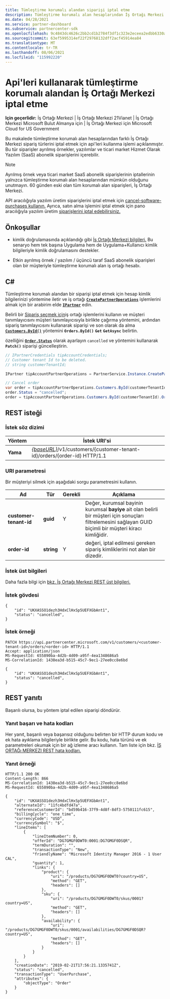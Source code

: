 ```yaml
---
title: Tümleştirme korumalı alandan siparişi iptal etme
description: Tümleştirme korumalı alan hesaplarından İş Ortağı Merkezi abonelik siparişlerini iptal etmek için api'leri kullanmayı öğrenin.
ms.date: 04/28/2021
ms.service: partner-dashboard
ms.subservice: partnercenter-sdk
ms.openlocfilehash: 9c4843dc4626c2bb2cd1b2784f3df1c323e2eceea2edbb6330a9bd9dbcea4dc1
ms.sourcegitcommit: 63ef5995314ef22f29768132dff2acf45914ea84
ms.translationtype: MT
ms.contentlocale: tr-TR
ms.lasthandoff: 08/06/2021
ms.locfileid: "115992220"
---
```

# <a name="cancel-an-order-from-the-integration-sandbox-using-partner-center-apis"></a>Api'leri kullanarak tümleştirme korumalı alandan İş Ortağı Merkezi iptal etme

**Için geçerlidir:** İş Ortağı Merkezi | İş Ortağı Merkezi 21Vianet | İş Ortağı Merkezi Microsoft Bulut Almanya için | İş Ortağı Merkezi için Microsoft Cloud for US Government

Bu makalede tümleştirme korumalı alan hesaplarından farklı İş Ortağı Merkezi sipariş türlerini iptal etmek için api'leri kullanma işlemi açıklanmıştır. Bu tür siparişler ayrılmış örnekler, yazılımlar ve ticari market Hizmet Olarak Yazılım (SaaS) abonelik siparişlerini içerebilir.

> [!NOTE] 
> Ayrılmış örnek veya ticari market SaaS abonelik siparişlerinin iptallerinin yalnızca tümleştirme korumalı alan hesaplarından mümkün olduğunu unutmayın. 60 günden eski olan tüm korumalı alan siparişleri, İş Ortağı Merkezi.

API aracılığıyla yazılım üretim siparişlerini iptal etmek için [cancel-software-purchases kullanın.](cancel-software-purchases.md)
Ayrıca, satın alma işlemini iptal etmek için pano aracılığıyla yazılım üretim [siparişlerini iptal edebilirsiniz.](/partner-center/csp-software-subscriptions)

## <a name="prerequisites"></a>Önkoşullar

- kimlik doğrulamasında açıklandığı gibi [İş Ortağı Merkezi bilgileri.](partner-center-authentication.md) Bu senaryo hem tek başına Uygulama hem de Uygulama+Kullanıcı kimlik bilgileriyle kimlik doğrulamasını destekler.

- Etkin ayrılmış örnek / yazılım / üçüncü taraf SaaS abonelik siparişleri olan bir müşteriyle tümleştirme korumalı alan iş ortağı hesabı.

## <a name="c"></a>C\#

Tümleştirme korumalı alandan bir siparişi iptal etmek için hesap kimlik bilgilerinizi yöntemine iletir ve iş ortağı [**`CreatePartnerOperations`**](/dotnet/api/microsoft.store.partnercenter.partnerservice.instance) işlemlerini almak için bir arabirim elde [**`IPartner`**](/dotnet/api/microsoft.store.partnercenter.ipartner) edin.

Belirli bir [Sipariş seçmek için](order-resources.md#order)iş ortağı işlemlerini kullanın ve müşteri tanımlayıcısını müşteri tanımlayıcısıyla birlikte çağırma yöntemini, ardından sipariş tanımlayıcısını kullanarak siparişi ve son olarak da alma [**`Customers.ById()`**](/dotnet/api/microsoft.store.partnercenter.customers.icustomercollection.byid) yöntemini **`Orders.ById()`** **`Get`** **`GetAsync`** belirtin.

özelliğini [**`Order.Status`**](order-resources.md#order) olarak ayarlayın `cancelled` ve yöntemini kullanarak **`Patch()`** siparişi güncelleştirin.

``` csharp
// IPartnerCredentials tipAccountCredentials;
// Customer tenant Id to be deleted.
// string customerTenantId;

IPartner tipAccountPartnerOperations = PartnerService.Instance.CreatePartnerOperations(tipAccountCredentials);

// Cancel order
var order = tipAccountPartnerOperations.Customers.ById(customerTenantId).Orders.ById(orderId).Get();
order.Status = "cancelled";
order = tipAccountPartnerOperations.Customers.ById(customerTenantId).Orders.ById(orderId).Patch(order);

```

## <a name="rest-request"></a>REST isteği

### <a name="request-syntax"></a>İstek söz dizimi

| Yöntem     | İstek URI'si                                                                            |
|------------|----------------------------------------------------------------------------------------|
| **Yama** | [*{baseURL}*](partner-center-rest-urls.md)/v1/customers/{customer-tenant-id}/orders/{order-id} HTTP/1.1 |

### <a name="uri-parameter"></a>URI parametresi

Bir müşteriyi silmek için aşağıdaki sorgu parametresini kullanın.

| Ad                   | Tür     | Gerekli | Açıklama                                                                                                                                            |
|------------------------|----------|----------|--------------------------------------------------------------------------------------------------------------------------------------------------------|
| **customer-tenant-id** | **guid** | Y        | Değer, kurumsal bayinin kurumsal **bayiye** ait olan belirli bir müşteri için sonuçları filtrelemesini sağlayan GUID biçimli bir müşteri kiracı kimliğidir. |
| **order-id** | **string** | Y        | değeri, iptal edilmesi gereken sipariş kimliklerini not alan bir dizedir. |

### <a name="request-headers"></a>İstek üst bilgileri

Daha fazla bilgi için [bkz. İş Ortağı Merkezi REST üst bilgileri.](headers.md)

### <a name="request-body"></a>İstek gövdesi

```http
{
    "id": "UKXASSO1dezh3HdxClHxSp5UEFXGbAnt1",
    "status": "cancelled",
}
```

### <a name="request-example"></a>İstek örneği

```http
PATCH https://api.partnercenter.microsoft.com/v1/customers/<customer-tenant-id>/orders/<order-id> HTTP/1.1
Accept: application/json
MS-RequestId: 655890ba-4d2b-4d09-a95f-4ea1348686a5
MS-CorrelationId: 1438ea3d-b515-45c7-9ec1-27ee0cc8e6bd

{
    "id": "UKXASSO1dezh3HdxClHxSp5UEFXGbAnt1",
    "status": "cancelled",
}
```

## <a name="rest-response"></a>REST yanıtı

Başarılı olursa, bu yöntem iptal edilen siparişi döndürür.

### <a name="response-success-and-error-codes"></a>Yanıt başarı ve hata kodları

Her yanıt, başarılı veya başarısız olduğunu belirten bir HTTP durum kodu ve ek hata ayıklama bilgileriyle birlikte gelir. Bu kodu, hata türünü ve ek parametreleri okumak için bir ağ izleme aracı kullanın. Tam liste için bkz. [İŞ ORTAĞı MERKEZI REST hata kodları.](error-codes.md)

### <a name="response-example"></a>Yanıt örneği

```http
HTTP/1.1 200 OK
Content-Length: 866
MS-CorrelationId: 1438ea3d-b515-45c7-9ec1-27ee0cc8e6bd
MS-RequestId: 655890ba-4d2b-4d09-a95f-4ea1348686a5

{
    "id": "UKXASSO1dezh3HdxClHxSp5UEFXGbAnt1",
    "alternateId": "11fc4bdfd47a",
    "referenceCustomerId": "bd59b416-37f9-4d8f-8df3-5750111fc615",
    "billingCycle": "one_time",
    "currencyCode": "USD",
    "currencySymbol": "$",
    "lineItems": [
        {
            "lineItemNumber": 0,
            "offerId": "DG7GMGF0DWT0:0001:DG7GMGF0DSQR",
            "termDuration": "",
            "transactionType": "New",
            "friendlyName": "Microsoft Identity Manager 2016 - 1 User CAL",
            "quantity": 1,
            "links": {
                "product": {
                    "uri": "/products/DG7GMGF0DWT0?country=US",
                    "method": "GET",
                    "headers": []
                },
                "sku": {
                    "uri": "/products/DG7GMGF0DWT0/skus/0001?country=US",
                    "method": "GET",
                    "headers": []
                },
                "availability": {
                    "uri": "/products/DG7GMGF0DWT0/skus/0001/availabilities/DG7GMGF0DSQR?country=US",
                    "method": "GET",
                    "headers": []
                }
            }
        }
    ],
    "creationDate": "2019-02-21T17:56:21.1335741Z",
    "status": "cancelled",
    "transactionType": "UserPurchase",
    "attributes": {
        "objectType": "Order"
    }
}
```

